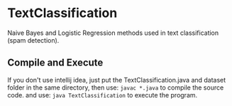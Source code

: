 # TextClassification
Naive Bayes and Logistic Regression methods used in text classification (spam detection).
## Compile and Execute
If you don't use intellij idea, just put the TextClassification.java and dataset folder in the same directory, then use:
 `javac *.java` 
 to compile the source code.
and use: 
 `java TextClassification`
 to execute the program.